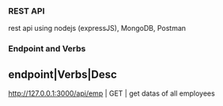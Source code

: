 ### REST API
rest api using nodejs (expressJS), MongoDB, Postman

### Endpoint and Verbs
endpoint|Verbs|Desc
---------------------------------------------------------------
http://127.0.0.1:3000/api/emp | GET | get datas of all employees

